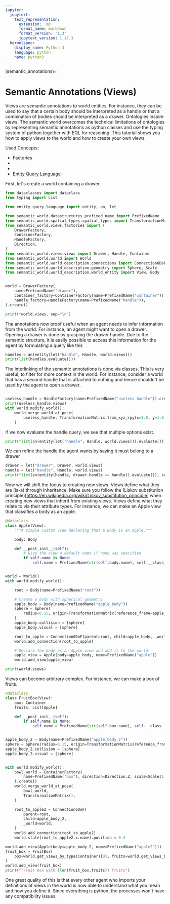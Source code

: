 ```yaml
---
jupyter:
  jupytext:
    text_representation:
      extension: .md
      format_name: markdown
      format_version: '1.3'
      jupytext_version: 1.17.3
  kernelspec:
    display_name: Python 3
    language: python
    name: python3
---
```


(semantic_annotations)=
# Semantic Annotations (Views)

Views are semantic annotations to world entities.
For instance, they can be used to say that a certain body should be interpreted as a handle or that a combination of
bodies should be interpreted as a drawer.
Ontologies inspire views. The semantic world overcomes the technical limitations of ontologies by representing
semantic annotations as python classes and use the typing system of python together with EQL for reasoning.
This tutorial shows you how to apply views to the world and how to create your own views.

Used Concepts:
- Factories
- [](creating-custom-bodies)
- [](world-structure-manipulation)
- [Entity Query Language](https://abdelrhmanbassiouny.github.io/entity_query_language/intro.html)

First, let's create a world containing a drawer.

```python
from dataclasses import dataclass
from typing import List

from entity_query_language import entity, an, let

from semantic_world.datastructures.prefixed_name import PrefixedName
from semantic_world.spatial_types.spatial_types import TransformationMatrix
from semantic_world.views.factories import (
    DrawerFactory,
    ContainerFactory,
    HandleFactory,
    Direction,
)
from semantic_world.views.views import Drawer, Handle, Container
from semantic_world.world import World
from semantic_world.world_description.connections import Connection6DoF
from semantic_world.world_description.geometry import Sphere, Scale
from semantic_world.world_description.world_entity import View, Body


world = DrawerFactory(
    name=PrefixedName("drawer"),
    container_factory=ContainerFactory(name=PrefixedName("container")),
    handle_factory=HandleFactory(name=PrefixedName("handle")),
).create()

print(*world.views, sep="\n")
```

The annotations now proof useful when an agent needs to infer information from the world.
For instance, an agent might want to open a drawer. Opening a drawer is done by grasping the drawer handle.
Due to the semantic structure, it is easily possible to access this information for the agent by formulating a query like this

```python
handles = an(entity(let("handle", Handle, world.views)))
print(list(handles.evaluate()))
```

The interlinking of the semantic annotations is done via classes. This is very useful, to filter for more context
in the world. For instance, consider a world that has a second handle that is attached to nothing and hence
shouldn't be used by the agent to open a drawer.


```python

useless_handle = HandleFactory(name=PrefixedName("useless handle")).create()
print(useless_handle.views)
with world.modify_world():
    world.merge_world_at_pose(
        useless_handle, TransformationMatrix.from_xyz_rpy(x=1.0, y=1.0)
    )

```

If we now evaluate the handle query, we see that multiple options exist.

```python
print(*list(an(entity(let("handle", Handle, world.views))).evaluate()), sep="\n")
```

We can refine the handle the agent wants by saying it must belong to a drawer

```python
drawer = let("drawer", Drawer, world.views)
handle = let("handle", Handle, world.views)
print(*list(an(entity(handle, drawer.handle == handle)).evaluate()), sep="\n")
```

Now we will shift the focus to creating new views.
Views define what they are (is-a) through inheritance.
Make sure you follow the (Liskov substitution principle)[https://en.wikipedia.org/wiki/Liskov_substitution_principle] when creating new views that inherit from existing views.
Views define what they relate to via their attribute types.
For instance, we can make an Apple view that classifies a body as an apple.

```python
@dataclass
class Apple(View):
    """A simple custom view declaring that a Body is an Apple."""

    body: Body

    def __post_init__(self):
        # Give the view a default name if none was specified
        if self.name is None:
            self.name = PrefixedName(str(self.body.name), self.__class__.__name__)


world = World()
with world.modify_world():

    root = Body(name=PrefixedName("root"))

    # Create a body with spherical geometry
    apple_body = Body(name=PrefixedName("apple_body"))
    sphere = Sphere(
        radius=0.15, origin=TransformationMatrix(reference_frame=apple_body)
    )
    apple_body.collision = [sphere]
    apple_body.visual = [sphere]

    root_to_apple = Connection6DoF(parent=root, child=apple_body, _world=world)
    world.add_connection(root_to_apple)

    # Declare the body as an Apple view and add it to the world
    apple_view = Apple(body=apple_body, name=PrefixedName("apple"))
    world.add_view(apple_view)

print(world.views)
```

Views can become arbitrary complex. For instance, we can make a box of fruits.

```python
@dataclass
class FruitBox(View):
    box: Container
    fruits: List[Apple]

    def __post_init__(self):
        if self.name is None:
            self.name = PrefixedName(str(self.box.name), self.__class__.__name__)


apple_body_2 = Body(name=PrefixedName("apple_body_2"))
sphere = Sphere(radius=0.15, origin=TransformationMatrix(reference_frame=apple_body_2))
apple_body_2.collision = [sphere]
apple_body_2.visual = [sphere]


with world.modify_world():
    bowl_world = ContainerFactory(
        name=PrefixedName("box"), direction=Direction.Z, scale=Scale(1.0, 1.0, 0.3)
    ).create()
    world.merge_world_at_pose(
        bowl_world,
        TransformationMatrix(),
    )

    root_to_apple2 = Connection6DoF(
        parent=root,
        child=apple_body_2,
        _world=world,
    )
    world.add_connection(root_to_apple2)
    world.state[root_to_apple2.x.name].position = 0.3

world.add_view(Apple(body=apple_body_2, name=PrefixedName("apple2")))
fruit_box = FruitBox(
    box=world.get_views_by_type(Container)[0], fruits=world.get_views_by_type(Apple)
)
world.add_view(fruit_box)
print(f"Fruit box with {len(fruit_box.fruits)} fruits")
```

One great quality of this is that every other agent who imports your definitions of views in the world is now able
to understand what you mean and how you define it. Since everything is python, the processes won't have any compatibility
issues.

